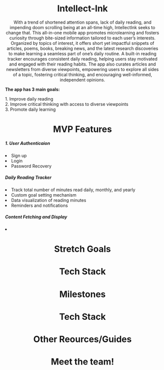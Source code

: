  <h1 align="center">Intellect-Ink</h1>

<p align="center">With a trend of shortened attention spans, lack of daily reading, and impending doom scrolling being at an all-time high, IntellectInk seeks to change that. This all-in-one mobile app promotes microlearning and fosters curiosity through bite-sized information tailored to each user’s interests. Organized by topics of interest, it offers short yet impactful snippets of articles, poems, books, breaking news, and the latest research discoveries to make learning a seamless part of one’s daily routine. A built-in reading tracker encourages consistent daily reading, helping users stay motivated and engaged with their reading habits. The app also curates articles and newsletters from diverse viewpoints, empowering users to explore all sides of a topic, fostering critical thinking, and encouraging well-informed, independent opinions.</p>


<p><b>The app has 3 main goals:</b></p>

<div>
    1. Improve daily reading <br>
    2. Improve critical thinking with access to diverse viewpoints <br>
    3. Promote daily learning
</div>

<h1 align="center">MVP Features</h1>

<div>
  <h5>1. User Authenticaion</h5>
  <li>Sign up</li>
  <li>Login</li>
  <li>Password Recovery </li>
 
  <h5>Daily Reading Tracker</h5>
  <li>Track total number of minutes read daily, monthly, and yearly</li>
  <li>Custom goal setting mechanism</li>
  <li>Data visualization of reading minutes</li>
  <li>Reminders and notifications</li>
  
  <h5>Content Fetching and Display</h5>
  <li></li>
</div> 
 


<h1 align="center">Stretch Goals</h1>

<h1 align="center">Tech Stack</h1>

<h1 align="center">Milestones</h1>

<h1 align="center">Tech Stack</h1>

<h1 align="center">Other Reources/Guides</h1>

<h1 align="center">Meet the team!</h1>
